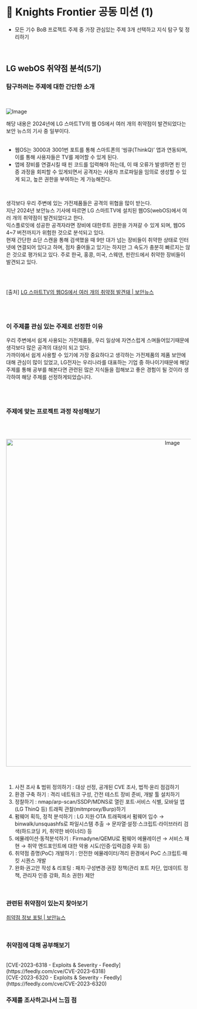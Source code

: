 # 🌙 Knights Frontier 공동 미션 (1)
- 모든 기수 BoB 프로젝트 주제 중 가장 관심있는 주제 3개 선택하고 지식 탐구 및 정리하기 
<br>

## LG webOS 취약점 분석(5기)

### 탐구하려는 주제에 대한 간단한 소개
<br>

![Image](https://github.com/user-attachments/assets/f0355fb1-2652-43dd-b439-dce5c2a3dd4f) 

해당 내용은 2024년에 LG 스마트TV의 웹 OS에서 여러 개의 취약점이 발견되었다는 보안 뉴스의 기사 중 일부이다.
<br>
<br>
- 웹OS는 3000과 3001번 포트를 통해 스마트폰의 ‘씽큐(ThinkQ)’ 앱과 연동되며, 이를 통해 사용자들은 TV를 제어할 수 있게 된다.
- 앱에 장비를 연결시킬 때 핀 코드를 입력해야 하는데, 이 때 오류가 발생하면 핀 인증 과정을 회피할 수 있게되면서 공격자는 사용자 프로파일을 임의로 생성할 수 있게 되고, 높은 권한을 부여하는 게 가능해진다.

<br>

생각보다 우리 주변에 있는 가전제품들은 공격의 위협을 많이 받는다.     
지난 2024년 보안뉴스 기사에 따르면 LG 스마트TV에 설치된 웹OS(webOS)에서 여러 개의 취약점이 발견되었다고 한다.                           
익스플로잇에 성공한 공격자라면 장비에 대한루트 권한을 가져갈 수 있게 되며, 웹OS 4~7 버전까지가 위험한 것으로 분석되고 있다.                
현재 간단한 쇼단 스캔을 통해 검색했을 때 9만 대가 넘는 장비들이 취약한 상태로 인터넷에 연결되어 있다고 하며, 점차 줄어들고 있기는 하지만 그 속도가 
충분히 빠르지는 않은 것으로 평가되고 있다. 주로 한국, 홍콩, 미국, 스웨덴, 핀란드에서 취약한 장비들이 발견되고 있다.                       

<br>
<br>

[출처] [LG 스마트TV의 웹OS에서 여러 개의 취약점 발견돼 | 보안뉴스](https://m.boannews.com/html/detail.html?idx=128732)

<br>

<br>

### 이 주제를 관심 있는 주제로 선정한 이유
우리 주변에서 쉽게 사용되는 가전제품들, 우리 일상에 자연스럽게 스며들어있기때문에 생각보다 많은 공격의 대상이 되고 있다.     
가까이에서 쉽게 사용할 수 있기에 가장 중요하다고 생각하는 가전제품의 제품 보안에 대해 관심이 많이 있었고, LG전자는 우리나라를 대표하는 기업 중 하나이기때문에 해당 주제를 통해 공부를 해본다면 관련된 많은 지식들을 접해보고 좋은 경험이 될 것이라 생각하여 해당 주제를 선정하게되었습니다.     


<br>
<br>


### 주제에 맞는 프로젝트 과정 작성해보기

<br>
<br>

<p align="center"> <img width="891" height="891" alt="Image" src="https://github.com/user-attachments/assets/a1338716-5ca5-49f4-b5a6-ef54e3412715" /></p>

<br>

1. 사전 조사 & 범위 정의하기 : 대상 선정, 공개된 CVE 조사, 법적·윤리 점검하기    
2. 환경 구축 하기 : 격리 네트워크 구성, 간전 테스트 장비 준비, 개발 툴 설치하기          
3. 정찰하기 : nmap/arp-scan/SSDP/MDNS로 열린 포트·서비스 식별, 모바일 앱(LG ThinQ 등) 트래픽 관찰(mitmproxy/Burp)하기                
4. 펌웨어 획득, 정적 분석하기 : LG 지원·OTA 트래픽에서 펌웨어 입수 → binwalk/unsquashfs로 파일시스템 추출 → 문자열·설정·스크립트·라이브러리 검색(하드코딩 키, 취약한 바이너리) 등                   
5. 에뮬레이션·동적분석하기 : Firmadyne/QEMU로 펌웨어 에뮬레이션 → 서비스 재현 → 취약 엔드포인트에 대한 악용 시도(인증·입력검증 우회 등)          
6. 취약점 증명(PoC) 개발하기 : 안전한 에뮬레이터/격리 환경에서 PoC 스크립트·패킷 시퀀스 개발                 
7. 완화·권고안 작성 & 리포팅 : 패치·구성변경·권장 정책(관리 포트 차단, 업데이트 정책, 관리자 인증 강화, 최소 권한) 제안             
<br>

### 관련된 취약점이 있는지 찾아보기
[취약점 정보 포털 | 보안뉴스](https://knvd.krcert.or.kr/detailSecNo.do?IDX=6159)

<br>

### 취약점에 대해 공부해보기
<br>
[CVE-2023-6318 - Exploits & Severity - Feedly](https://feedly.com/cve/CVE-2023-6318)

<br>
[CVE-2023-6320 - Exploits & Severity - Feedly](https://feedly.com/cve/CVE-2023-6320)


### 주제를 조사하고나서 느낌 점
